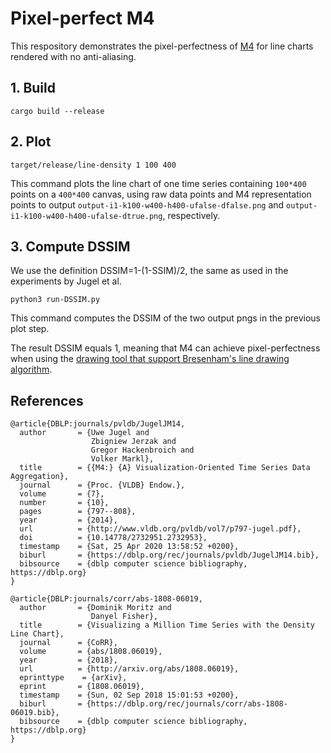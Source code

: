 # Pixel-perfect M4

This respository demonstrates the pixel-perfectness of [M4](http://www.vldb.org/pvldb/vol7/p797-jugel.pdf) for line charts rendered with no anti-aliasing.

## 1. Build

```
cargo build --release
```

## 2. Plot

```
target/release/line-density 1 100 400
```

This command plots the line chart of one time series containing `100*400` points on a `400*400` canvas, using raw data points and M4 representation points to output `output-i1-k100-w400-h400-ufalse-dfalse.png` and `output-i1-k100-w400-h400-ufalse-dtrue.png`, respectively.

## 3. Compute DSSIM

We use the definition DSSIM=1-(1-SSIM)/2, the same as used in the experiments by Jugel et al.

```
python3 run-DSSIM.py
```

This command computes the DSSIM of the two output pngs in the previous plot step. 

The result DSSIM equals 1, meaning that M4 can achieve pixel-perfectness when using the [drawing tool that support Bresenham's line drawing algorithm](https://docs.rs/imageproc/latest/imageproc/drawing/fn.draw_line_segment_mut.html).



## References

```
@article{DBLP:journals/pvldb/JugelJM14,
  author       = {Uwe Jugel and
                  Zbigniew Jerzak and
                  Gregor Hackenbroich and
                  Volker Markl},
  title        = {{M4:} {A} Visualization-Oriented Time Series Data Aggregation},
  journal      = {Proc. {VLDB} Endow.},
  volume       = {7},
  number       = {10},
  pages        = {797--808},
  year         = {2014},
  url          = {http://www.vldb.org/pvldb/vol7/p797-jugel.pdf},
  doi          = {10.14778/2732951.2732953},
  timestamp    = {Sat, 25 Apr 2020 13:58:52 +0200},
  biburl       = {https://dblp.org/rec/journals/pvldb/JugelJM14.bib},
  bibsource    = {dblp computer science bibliography, https://dblp.org}
}

@article{DBLP:journals/corr/abs-1808-06019,
  author       = {Dominik Moritz and
                  Danyel Fisher},
  title        = {Visualizing a Million Time Series with the Density Line Chart},
  journal      = {CoRR},
  volume       = {abs/1808.06019},
  year         = {2018},
  url          = {http://arxiv.org/abs/1808.06019},
  eprinttype    = {arXiv},
  eprint       = {1808.06019},
  timestamp    = {Sun, 02 Sep 2018 15:01:53 +0200},
  biburl       = {https://dblp.org/rec/journals/corr/abs-1808-06019.bib},
  bibsource    = {dblp computer science bibliography, https://dblp.org}
}
```

